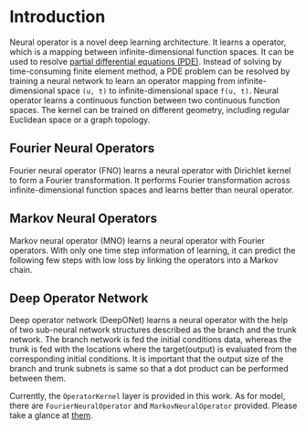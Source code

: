 # Introduction

Neural operator is a novel deep learning architecture.
It learns a operator, which is a mapping between infinite-dimensional function spaces.
It can be used to resolve [partial differential equations (PDE)](https://en.wikipedia.org/wiki/Partial_differential_equation).
Instead of solving by time-consuming finite element method, a PDE problem can be resolved by training a neural network to learn
an operator mapping from infinite-dimensional space ``(u, t)`` to infinite-dimensional space ``f(u, t)``.
Neural operator learns a continuous function between two continuous function spaces.
The kernel can be trained on different geometry, including regular Euclidean space or a graph topology.

## Fourier Neural Operators

Fourier neural operator (FNO) learns a neural operator with Dirichlet kernel to form a Fourier transformation.
It performs Fourier transformation across infinite-dimensional function spaces and learns better than neural operator.

## Markov Neural Operators

Markov neural operator (MNO) learns a neural operator with Fourier operators.
With only one time step information of learning, it can predict the following few steps with low loss
by linking the operators into a Markov chain.

## Deep Operator Network

Deep operator network (DeepONet) learns a neural operator with the help of two sub-neural network structures described as the branch and the trunk network.
The branch network is fed the initial conditions data, whereas the trunk is fed with the locations where the target(output) is evaluated from the corresponding initial conditions.
It is important that the output size of the branch and trunk subnets is same so that a dot product can be performed between them.

Currently, the `OperatorKernel` layer is provided in this work.
As for model, there are `FourierNeuralOperator` and `MarkovNeuralOperator` provided.
Please take a glance at [them](apis.html#Models).
